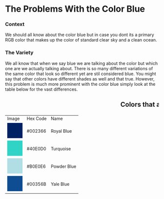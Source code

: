 <HTML>

<head>
<h1> The Problems With the Color Blue </h1>
</head>

<body>
  <h3> Context </h3>
  <p> We should all know about the color blue but in case you dont its a primary RGB color that makes up the color of standard clear sky and a clean ocean. </p>
<h3> The Variety </h3>
<p> We all know that when we say blue we are talking about the color but which one are we actually talking about. There is so many different variations of the same color that look so different yet are stil considered blue. You might say that other colors have different shades as well and that true. However, this problem is much more prominent with the color blue simply look at the table below for the vast differences.  </p>

<table> 
<h2><marquee> Colors that are blue but not really blue (insane moving text 😱😱😱) </marquee></h2>
<tr>
  <td> Image </td>
  <td> Hex Code</td>
  <td> Name</td>
</tr>
<tr> 
  <td> <img src = "royalblue.jpg" alt ="Royal Blue" width = 50 height = 50> </td>
  <td>  #002366  </td>
  <td> Royal Blue </td>
</tr>
<tr>
  <td> <img src = "turquoise.jpg" alt = "Turquoise" width = 50 height = 50> </td>
  <td> #40E0D0  </td>
  <td> Turquoise </td>
</tr>
<tr>
  <td> <img src = "powderblue.jpg" alt = "Powder Blue" width = 50 height = 50> </td>
  <td> #B0E0E6 </td>
  <td> Powder Blue </td>
</tr>
  <tr>
  <td> <img src = "yaleblue.jpg" alt = "Yale Blue" width = 50 height = 50> </td>
  <td> #00356B </td>
  <td> Yale Blue </td>
</tr>
</table>
</body>
</HTML>

